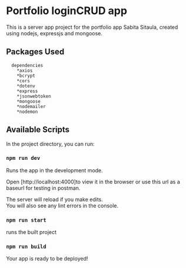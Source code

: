 # Portfolio loginCRUD app
This is a server app project for the portfolio app Sabita Sitaula, created using nodejs, expressjs and mongoose.
## Packages Used
```
  dependencies
    *axios
    *bcrypt
    *cors
    *dotenv
    *express
    *jsonwebtoken
    *mongoose
    *nodemailer
    *nodemon  
```
## Available Scripts
In the project directory, you can run:
### `npm run dev`
Runs the app in the development mode.

Open [http://localhost:4000]to view it in the browser or use this url as a baseurl for testing in postman.

The server will reload if you make edits.\
You will also see any lint errors in the console.
### `npm run start`
runs the built project
### `npm run build`
Your app is ready to be deployed!






